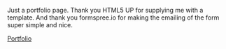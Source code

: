 Just a portfolio page. Thank you HTML5 UP for supplying me with a template. And thank you formspree.io for making the emailing of the form super simple and nice.

[Portfolio][portfolio]

[portfolio]: https://jon-melnick.github.io/

